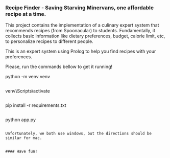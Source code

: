 ###  Recipe Finder - Saving Starving Minervans, one affordable recipe at a time.
This project contains the implementation of a culinary expert system that recommends recipes (from Spoonacular) to students. Fundamentally, it collects basic information like dietary preferences, budget, calorie limit, etc, to personalize recipes to different people. 

This is an expert system using Prolog to help you find recipes with your preferences.

Please, run the commands bellow to get it running!

python -m venv venv
```

```
venv\Scripts\activate
```

```
pip install -r requirements.txt
```

```
python app.py
```

Unfortunately, we both use windows, but the directions should be similar for mac.


#### Have fun!